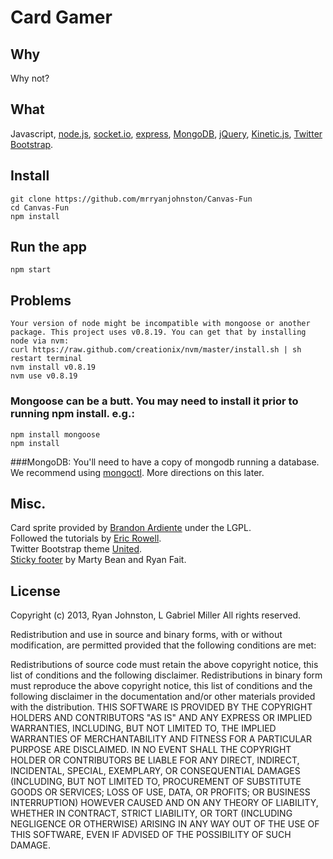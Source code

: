 # Card Gamer
## Why
Why not?
## What
Javascript, [node.js](http://www.nodejs.org),
[socket.io](http://www.socket.io),
[express](http://www.expressjs.com),
[MongoDB](http://www.mongodb.org),
[jQuery](http://jquery.com/), 
[Kinetic.js](http://www.kineticjs.com/),
[Twitter Bootstrap](http://twitter.github.io/bootstrap).
## Install

    git clone https://github.com/mrryanjohnston/Canvas-Fun
    cd Canvas-Fun
    npm install

## Run the app

    npm start

## Problems

    Your version of node might be incompatible with mongoose or another package. This project uses v0.8.19. You can get that by installing node via nvm:
    curl https://raw.github.com/creationix/nvm/master/install.sh | sh
    restart terminal
    nvm install v0.8.19
    nvm use v0.8.19
    
### Mongoose can be a butt. You may need to install it prior to running npm install. e.g.:

    npm install mongoose
    npm install
    
###MongoDB:
You'll need to have a copy of mongodb running a database. We recommend using [mongoctl](http://github.com/mongolab/mongoctl). More directions on this later.

## Misc.
Card sprite provided by [Brandon Ardiente](http://ardisoft.net/svg-z-cards/) under the LGPL.  
Followed the tutorials by [Eric Rowell](http://www.html5canvastutorials.com/kineticjs/html5-canvas-events-tutorials-introduction-with-kineticjs/).  
Twitter Bootstrap theme [United](http://bootswatch.com/united).  
[Sticky footer](http://twitter.github.io/bootstrap/examples/sticky-footer.html) by Marty Bean and Ryan Fait.

## License
Copyright (c) 2013, Ryan Johnston, L Gabriel Miller
All rights reserved.

Redistribution and use in source and binary forms, with or without modification, are permitted provided that the following conditions are met:

Redistributions of source code must retain the above copyright notice, this list of conditions and the following disclaimer.
Redistributions in binary form must reproduce the above copyright notice, this list of conditions and the following disclaimer in the documentation and/or other materials provided with the distribution.
THIS SOFTWARE IS PROVIDED BY THE COPYRIGHT HOLDERS AND CONTRIBUTORS "AS IS" AND ANY EXPRESS OR IMPLIED WARRANTIES, INCLUDING, BUT NOT LIMITED TO, THE IMPLIED WARRANTIES OF MERCHANTABILITY AND FITNESS FOR A PARTICULAR PURPOSE ARE DISCLAIMED. IN NO EVENT SHALL THE COPYRIGHT HOLDER OR CONTRIBUTORS BE LIABLE FOR ANY DIRECT, INDIRECT, INCIDENTAL, SPECIAL, EXEMPLARY, OR CONSEQUENTIAL DAMAGES (INCLUDING, BUT NOT LIMITED TO, PROCUREMENT OF SUBSTITUTE GOODS OR SERVICES; LOSS OF USE, DATA, OR PROFITS; OR BUSINESS INTERRUPTION) HOWEVER CAUSED AND ON ANY THEORY OF LIABILITY, WHETHER IN CONTRACT, STRICT LIABILITY, OR TORT (INCLUDING NEGLIGENCE OR OTHERWISE) ARISING IN ANY WAY OUT OF THE USE OF THIS SOFTWARE, EVEN IF ADVISED OF THE POSSIBILITY OF SUCH DAMAGE.
